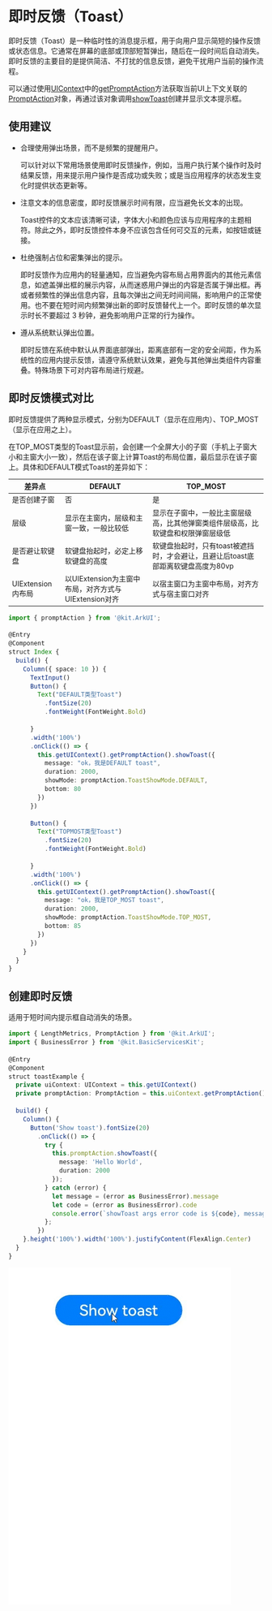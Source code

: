 # 即时反馈（Toast）

即时反馈（Toast）是一种临时性的消息提示框，用于向用户显示简短的操作反馈或状态信息。​它通常在屏幕的底部或顶部短暂弹出，随后在一段时间后自动消失。即时反馈的主要目的是提供简洁、不打扰的信息反馈，避免干扰用户当前的操作流程。


可以通过使用[UIContext](../reference/apis-arkui/js-apis-arkui-UIContext.md#uicontext)中的[getPromptAction](../reference/apis-arkui/js-apis-arkui-UIContext.md#getpromptaction)方法获取当前UI上下文关联的[PromptAction](../reference/apis-arkui/js-apis-arkui-UIContext.md#promptaction)对象，再通过该对象调用[showToast](../reference/apis-arkui/js-apis-arkui-UIContext.md#showtoast)创建并显示文本提示框。

## 使用建议

 - 合理使用弹出场景，而不是频繁的提醒用户。

    可以针对以下常用场景使用即时反馈操作，例如，当用户执行某个操作时及时结果反馈，用来提示用户操作是否成功或失败；或是当应用程序的状态发生变化时提供状态更新等。

 - 注意文本的信息密度，即时反馈展示时间有限，应当避免长文本的出现。

   Toast控件的文本应该清晰可读，字体大小和颜色应该与应用程序的主题相符。除此之外，即时反馈控件本身不应该包含任何可交互的元素，如按钮或链接。

 - 杜绝强制占位和密集弹出的提示。

   即时反馈作为应用内的轻量通知，应当避免内容布局占用界面内的其他元素信息，如遮盖弹出框的展示内容，从而迷惑用户弹出的内容是否属于弹出框。再或者频繁性的弹出信息内容，且每次弹出之间无时间间隔，影响用户的正常使用。也不要在短时间内频繁弹出新的即时反馈替代上一个。即时反馈的单次显示时长不要超过 3 秒钟，避免影响用户正常的行为操作。

 - 遵从系统默认弹出位置。

   即时反馈在系统中默认从界面底部弹出，距离底部有一定的安全间距，作为系统性的应用内提示反馈，请遵守系统默认效果，避免与其他弹出类组件内容重叠。特殊场景下可对内容布局进行规避。

## 即时反馈模式对比

即时反馈提供了两种显示模式，分别为DEFAULT（显示在应用内）、TOP\_MOST（显示在应用之上）。

在TOP_MOST类型的Toast显示前，会创建一个全屏大小的子窗（手机上子窗大小和主窗大小一致），然后在该子窗上计算Toast的布局位置，最后显示在该子窗上。具体和DEFAULT模式Toast的差异如下：

| 差异点| DEFAULT | TOP_MOST |
| --- | --- | --- |
| 是否创建子窗	 | 否 | 是 |
| 层级 | 显示在主窗内，层级和主窗一致，一般比较低 | 显示在子窗中，一般比主窗层级高，比其他弹窗类组件层级高，比软键盘和权限弹窗层级低 |
| 是否避让软键盘 | 软键盘抬起时，必定上移软键盘的高度 | 软键盘抬起时，只有toast被遮挡时，才会避让，且避让后toast底部距离软键盘高度为80vp |
| UIExtension内布局 | 以UIExtension为主窗中布局，对齐方式与UIExtension对齐 | 以宿主窗口为主窗中布局，对齐方式与宿主窗口对齐 |

```ts
import { promptAction } from '@kit.ArkUI';

@Entry
@Component
struct Index {
  build() {
    Column({ space: 10 }) {
      TextInput()
      Button() {
        Text("DEFAULT类型Toast")
          .fontSize(20)
          .fontWeight(FontWeight.Bold)

      }
      .width('100%')
      .onClick(() => {
        this.getUIContext().getPromptAction().showToast({
          message: "ok，我是DEFAULT toast",
          duration: 2000,
          showMode: promptAction.ToastShowMode.DEFAULT,
          bottom: 80
        })
      })

      Button() {
        Text("TOPMOST类型Toast")
          .fontSize(20)
          .fontWeight(FontWeight.Bold)

      }
      .width('100%')
      .onClick(() => {
        this.getUIContext().getPromptAction().showToast({
          message: "ok，我是TOP_MOST toast",
          duration: 2000,
          showMode: promptAction.ToastShowMode.TOP_MOST,
          bottom: 85
        })
      })
    }
  }
}
```

## 创建即时反馈

适用于短时间内提示框自动消失的场景。

```ts
import { LengthMetrics, PromptAction } from '@kit.ArkUI';
import { BusinessError } from '@kit.BasicServicesKit';

@Entry
@Component
struct toastExample {
  private uiContext: UIContext = this.getUIContext()
  private promptAction: PromptAction = this.uiContext.getPromptAction()

  build() {
    Column() {
      Button('Show toast').fontSize(20)
        .onClick(() => {
          try {
            this.promptAction.showToast({
              message: 'Hello World',
              duration: 2000
            });
          } catch (error) {
            let message = (error as BusinessError).message
            let code = (error as BusinessError).code
            console.error(`showToast args error code is ${code}, message is ${message}`);
          };
        })
    }.height('100%').width('100%').justifyContent(FlexAlign.Center)
  }
}
```

![image](figures/UIToast1.gif)
